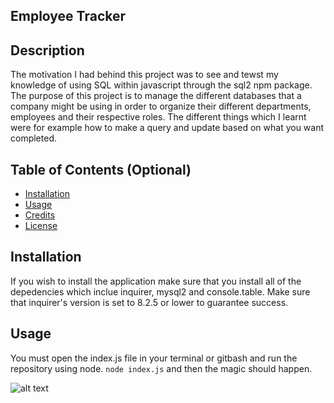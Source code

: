 ## Employee Tracker

## Description


The motivation I had behind this project was to see and tewst my knowledge of using SQL within javascript through the sql2 npm package. The purpose of this project is to manage the different databases that a company might be using in order to organize their different departments, employees and their respective roles. The different things which I learnt were for example how to make a query and update based on what you want completed.



## Table of Contents (Optional)

- [Installation](#installation)
- [Usage](#usage)
- [Credits](#credits)
- [License](#license)

## Installation

If you wish to install the application make sure that you install all of the depedencies which inclue inquirer, mysql2 and console.table. Make sure that inquirer's version is set to 8.2.5 or lower to guarantee success.

## Usage

You must open the index.js file in your terminal or gitbash and run the repository using node. `node index.js` and then the magic should happen.

![alt text](assets/images/screenshot.png)
